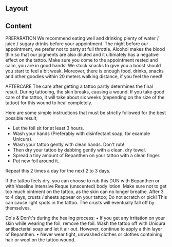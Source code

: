 ## Layout


## Content
PREPARATION
We recommend eating well and drinking plenty of water / juice / sugary drinks before your appointment. The night before our appointment, we prefer not to party at full throttle. Alcohol makes the blood thin so that our pigments are also diluted and it ultimately has a negative effect on the tattoo. Make sure you come to the appointment rested and calm, you are in good hands! We stock snacks to give you a boost should you start to feel a bit weak. Moreover, there is enough food, drinks, snacks and other goodies within 20 meters walking distance, if you feel the need!

AFTERCARE
The care after getting a tattoo partly determines the final result. During tattooing, the skin breaks, causing a wound. If you take good care of the tattoo, it will take about six weeks (depending on the size of the tattoo) for this wound to heal completely.

Here are some simple instructions that must be strictly followed for the best possible result;

- Let the foil sit for at least 3 hours.
- Wash your hands (Preferably with disinfectant soap, for example Unicura).
- Wash your tattoo gently with clean hands. Don't rub!
- Then dry your tattoo by dabbing gently with a clean, dry towel.
- Spread a tiny amount of Bepanthen on your tattoo with a clean finger.
- Put new foil around it.

Repeat this 2 times a day for the next 2 to 3 days.

If the tattoo feels dry, you can choose to rub this DUN with Bepanthen or with Vaseline Intensive Reque (unscented) body lotion. Make sure not to get too much ointment on the tattoo, as the skin can no longer breathe.
After 3 to 4 days, crusts / sheets appear on your tattoo; Do not scratch or pick! This can cause light spots in the tattoo. The crusts will eventually fall off by themselves.

Do's & Don't's during the healing process:
• If you get any irritation on your skin while wearing the foil, remove the foil. Wash the tattoo off with Unicura antibacterial soap and let it air out. However, continue to apply a thin layer of Bepanthen.
• Never wear tight, unwashed clothes or clothes containing hair or wool on the tattoo wound.